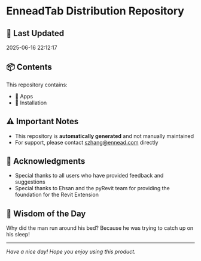 # EnneadTab Distribution Repository

## 📅 Last Updated
2025-06-16 22:12:17



## 📦 Contents
This repository contains:
- 📂 Apps
- 📂 Installation

## ⚠️ Important Notes
- This repository is **automatically generated** and not manually maintained
- For support, please contact szhang@ennead.com directly

## 🙏 Acknowledgments
- Special thanks to all users who have provided feedback and suggestions
- Special thanks to Ehsan and the pyRevit team for providing the foundation for the Revit Extension

## 💭 Wisdom of the Day
Why did the man run around his bed? Because he was trying to catch up on his sleep!

---
*Have a nice day! Hope you enjoy using this product.*
